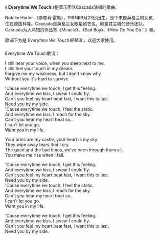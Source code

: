 

《 **Everytime We Touch** 》是音乐团队Cascada演唱的歌曲。

  

Natalie Horler
（娜塔莉·霍勒），1981年9月23日出生，是个来自英格兰的女孩，住在德国科隆。Cascada是英格兰女歌星的艺名，同是其主唱的音乐团队，Cascada为人熟知的作品有《Miracle》、《Bad
Boy》、《How Do You Do ! 》等。

  

歌词下方是 _Everytime We Touch钢琴谱_ ，欢迎大家使用。

###  
Everytime We Touch歌词：

  
I still hear your voice, when you sleep next to me.  
I still feel your touch in my dream.  
Forgive me my weakness, but I don't know why  
Without you it's hard to survive.

'Cause everytime we touch, I get this feeling.  
And everytime we kiss, I swear I could fly.  
Can't you feel my heart beat fast, I want this to last.  
Need you by my side.  
'Cause everytime we touch, I feel the static.  
And everytime we kiss, I reach for the sky.  
Can't you hear my heart beat so...  
I can't let you go.  
Want you in my life.

Your arms are my castle, your heart is my sky.  
They wipe away tears that I cry.  
The good and the bad times, we've been through them all.  
You make me rise when I fall.

'Cause everytime we touch, I get this feeling.  
And everytime we kiss, I swear I could fly.  
Can't you feel my heart beat fast, I want this to last.  
Need you by my side.  
'Cause everytime we touch, I feel the static.  
And everytime we kiss, I reach for the sky.  
Can't you hear my heart beat so...  
I can't let you go.  
Want you in my life.

'Cause everytime we touch, I get this feeling.  
And everytime we kiss, I swear I could fly.  
Can't you feel my heart beat fast, I want this to last.  
Need you by my side.

